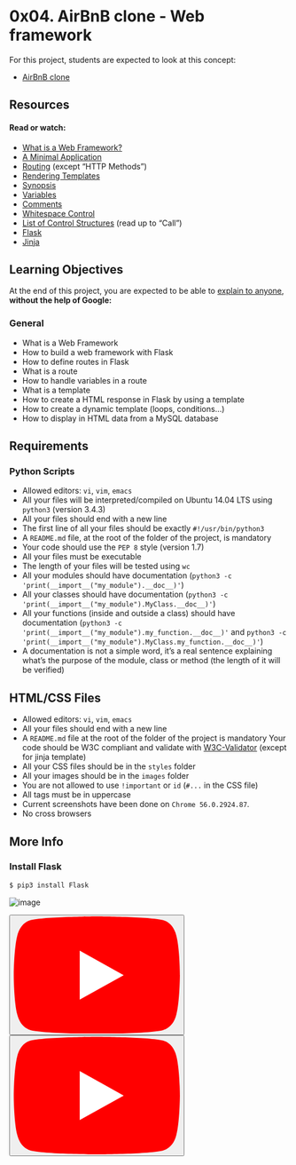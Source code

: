 # 0x04. AirBnB clone - Web framework

For this project, students are expected to look at this concept:

- [AirBnB clone](https://intranet.hbtn.io/concepts/74)

## Resources
#### Read or watch:

- [What is a Web Framework?](https://jeffknupp.com/blog/2014/03/03/what-is-a-web-framework/)
- [A Minimal Application](https://flask.palletsprojects.com/en/1.0.x/quickstart/#a-minimal-application)
- [Routing](https://flask.palletsprojects.com/en/1.0.x/quickstart/#routing) (except “HTTP Methods”)
- [Rendering Templates](https://flask.palletsprojects.com/en/1.0.x/quickstart/#rendering-templates)
- [Synopsis](https://jinja.palletsprojects.com/en/2.9.x/templates/#synopsis)
- [Variables](https://jinja.palletsprojects.com/en/2.9.x/templates/#variables)
- [Comments](https://jinja.palletsprojects.com/en/2.9.x/templates/#comments)
- [Whitespace Control](https://jinja.palletsprojects.com/en/2.9.x/templates/#whitespace-control)
- [List of Control Structures](https://jinja.palletsprojects.com/en/2.9.x/templates/#list-of-control-structures) (read up to “Call”)
- [Flask](https://palletsprojects.com/p/flask/)
- [Jinja](https://jinja.palletsprojects.com/en/2.9.x/templates/)

## Learning Objectives
At the end of this project, you are expected to be able to [explain to anyone](https://fs.blog/2012/04/feynman-technique/), **without the help of Google:**

### General
- What is a Web Framework
- How to build a web framework with Flask
- How to define routes in Flask
- What is a route
- How to handle variables in a route
- What is a template
- How to create a HTML response in Flask by using a template
- How to create a dynamic template (loops, conditions…)
- How to display in HTML data from a MySQL database

## Requirements
### **Python Scripts**
- Allowed editors: ```vi```, ```vim```, ```emacs```
- All your files will be interpreted/compiled on Ubuntu 14.04 LTS using ```python3``` (version 3.4.3)
- All your files should end with a new line
- The first line of all your files should be exactly ```#!/usr/bin/python3```
- A ```README.md``` file, at the root of the folder of the project, is mandatory
- Your code should use the ```PEP 8``` style (version 1.7)
- All your files must be executable
- The length of your files will be tested using ```wc```
- All your modules should have documentation (```python3 -c 'print(__import__("my_module").__doc__)'```)
- All your classes should have documentation (```python3 -c 'print(__import__("my_module").MyClass.__doc__)'```)
- All your functions (inside and outside a class) should have documentation (```python3 -c 'print(__import__("my_module").my_function.__doc__)'``` and ```python3 -c 'print(__import__("my_module").MyClass.my_function.__doc__)'```)
- A documentation is not a simple word, it’s a real sentence explaining what’s the purpose of the module, class or method (the length of it will be verified)

## HTML/CSS Files
- Allowed editors: ```vi```, ```vim```, ```emacs```
- All your files should end with a new line
- A ```README.md``` file at the root of the folder of the project is mandatory
Your code should be W3C compliant and validate with [W3C-Validator](https://github.com/holbertonschool/W3C-Validator) (except for jinja template)
- All your CSS files should be in the ```styles``` folder
- All your images should be in the ```images``` folder
- You are not allowed to use ```!important``` or ```id``` (```#...``` in the CSS file)
- All tags must be in uppercase
- Current screenshots have been done on ```Chrome 56.0.2924.87```.
- No cross browsers

## More Info
### **Install Flask**
```bash
$ pip3 install Flask
```
![image](https://github.com/Cristhian-Carbonell/AirBnB_clone_v2/blob/master/web_flask/images/hbnb_step3.png)

<div class="ytp-cued-thumbnail-overlay" data-layer="4" style=""><div class="ytp-cued-thumbnail-overlay-image" style="background-image: url(&quot;https://i.ytimg.com/vi_webp/lzs4nQOiZQY/sddefault.webp&quot;);"></div><button class="ytp-large-play-button ytp-button" aria-label="Reproducir"><svg height="100%" version="1.1" viewBox="0 0 68 48" width="100%"><path class="ytp-large-play-button-bg" d="M66.52,7.74c-0.78-2.93-2.49-5.41-5.42-6.19C55.79,.13,34,0,34,0S12.21,.13,6.9,1.55 C3.97,2.33,2.27,4.81,1.48,7.74C0.06,13.05,0,24,0,24s0.06,10.95,1.48,16.26c0.78,2.93,2.49,5.41,5.42,6.19 C12.21,47.87,34,48,34,48s21.79-0.13,27.1-1.55c2.93-0.78,4.64-3.26,5.42-6.19C67.94,34.95,68,24,68,24S67.94,13.05,66.52,7.74z" fill="#f00"></path><path d="M 45,24 27,14 27,34" fill="#fff"></path></svg></button></div>
<div class="ytp-cued-thumbnail-overlay-image" style="background-image: url(&quot;https://i.ytimg.com/vi_webp/lzs4nQOiZQY/sddefault.webp&quot;);"></div>
<button class="ytp-large-play-button ytp-button" aria-label="Reproducir"><svg height="100%" version="1.1" viewBox="0 0 68 48" width="100%"><path class="ytp-large-play-button-bg" d="M66.52,7.74c-0.78-2.93-2.49-5.41-5.42-6.19C55.79,.13,34,0,34,0S12.21,.13,6.9,1.55 C3.97,2.33,2.27,4.81,1.48,7.74C0.06,13.05,0,24,0,24s0.06,10.95,1.48,16.26c0.78,2.93,2.49,5.41,5.42,6.19 C12.21,47.87,34,48,34,48s21.79-0.13,27.1-1.55c2.93-0.78,4.64-3.26,5.42-6.19C67.94,34.95,68,24,68,24S67.94,13.05,66.52,7.74z" fill="#f00"></path><path d="M 45,24 27,14 27,34" fill="#fff"></path></svg></button>
</div>
